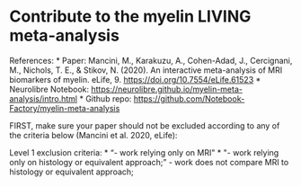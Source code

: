 
Contribute to the myelin LIVING meta-analysis
=============================================

References:
	* Paper: Mancini, M., Karakuzu, A., Cohen-Adad, J., Cercignani, M., Nichols, T. E., & Stikov, N. (2020). An interactive meta-analysis of MRI biomarkers of myelin. eLife, 9. https://doi.org/10.7554/eLife.61523
	* Neurolibre Notebook: https://neurolibre.github.io/myelin-meta-analysis/intro.html
	* Github repo: https://github.com/Notebook-Factory/myelin-meta-analysis

FIRST, make sure your paper should not be excluded according to any of the criteria below (Mancini et al. 2020, eLife):

Level 1 exclusion criteria:
	* “- work relying only on MRI"
	* "- work relying only on histology or equivalent approach;”
	- work does not compare MRI to histology or equivalent approach;


